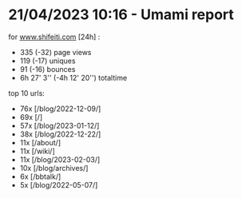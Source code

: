 # 21/04/2023 10:16 - Umami report
for www.shifeiti.com [24h] :

 - 335 (-32) page views
 - 119 (-17) uniques
 - 91 (-16) bounces
 - 6h 27' 3'' (-4h 12' 20'') totaltime


top 10 urls:
 - 76x [/blog/2022-12-09/]
 - 69x [/]
 - 57x [/blog/2023-01-12/]
 - 38x [/blog/2022-12-22/]
 - 11x [/about/]
 - 11x [/wiki/]
 - 11x [/blog/2023-02-03/]
 - 10x [/blog/archives/]
 - 6x [/bbtalk/]
 - 5x [/blog/2022-05-07/]


